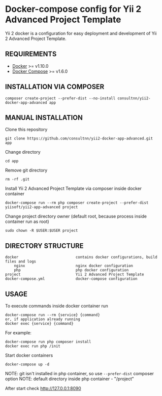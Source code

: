 Docker-compose config for Yii 2 Advanced Project Template
===================================
Yii 2 docker is a configuration for easy deployment and development of Yii 2 Advanced Project Template.

REQUIREMENTS
------------

* [Docker](https://github.com/docker/docker/releases) >= v1.10.0
* [Docker Compose](https://github.com/docker/compose/releases) >= v1.6.0

INSTALLATION VIA COMPOSER
-------------------------
```
composer create-project --prefer-dist --no-install consultnn/yii2-docker-app-advanced app
```

MANUAL INSTALLATION
---------------------
Clone this repository
```
git clone https://github.com/consultnn/yii2-docker-app-advanced.git app
```
Change directory
```
cd app
```
Remove git directory
```
rm -rf .git
```
Install Yii 2 Advanced Project Template via composer inside docker container
```
docker-compose run --rm php composer create-project --prefer-dist yiisoft/yii2-app-advanced project
```
Change project directory owner (default root, because process inside container run as root)
```
sudo chown -R $USER:$USER project
```

DIRECTORY STRUCTURE
-------------------
```
docker                          contains docker configurations, build files and logs
    nginx                       nginx docker configuration
    php                         php docker configuration
project                         Yii 2 Advanced Project Template
docker-compose.yml              docker-compose configuration
```


USAGE
------
To execute commands inside docker container run
~~~
docker-compose run --rm {service} {command}
or, if application already running
docker exec {service} {command}
~~~
For example:
~~~
docker-compose run php composer install
docker exec run php /init
~~~

Start docker containers
~~~
docker-compose up -d
~~~
NOTE: git isn't installed in php container, so use `--prefer-dist` composer option
NOTE: default directory inside php container - "/project"

After start check http://127.0.0.1:8090
